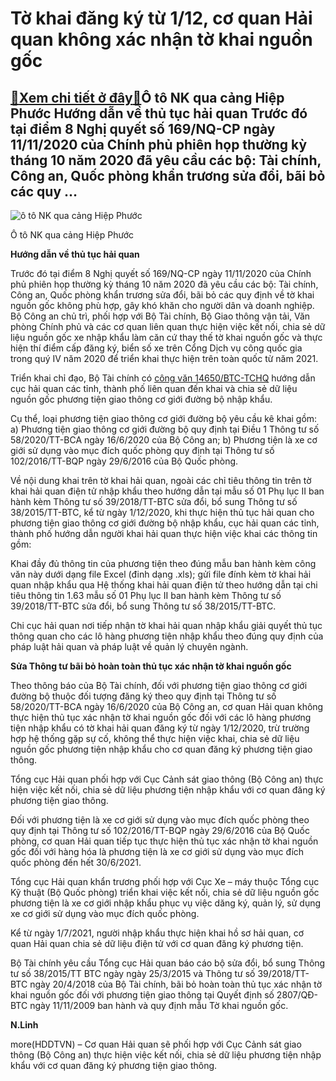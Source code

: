 Tờ khai đăng ký từ 1/12, cơ quan Hải quan không xác nhận tờ khai nguồn gốc
==========================================================================

[:gift:Xem chi tiết ở đây:gift:](https://hddtvn.com/to-khai-dang-ky-tu-1-12-co-quan-hai-quan-khong-xac-nhan-to-khai-nguon-goc-2/)Ô tô NK qua cảng Hiệp Phước Hướng dẫn về thủ tục hải quan Trước đó tại điểm 8 Nghị quyết số 169/NQ-CP ngày 11/11/2020 của Chính phủ phiên họp thường kỳ tháng 10 năm 2020 đã yêu cầu các bộ: Tài chính, Công an, Quốc phòng khẩn trương sửa đổi, bãi bỏ các quy …
-----------------------------------------------------------------------------------------------------------------------------------------------------------------------------------------------------------------------------------------------------------------





![ô tô NK qua cảng Hiệp Phước](https://hddtvn.com/wp-content/uploads/2021/01/0853_IMG-5055-2.jpg "ô tô NK qua cảng Hiệp Phước")


Ô tô NK qua cảng Hiệp Phước



**Hướng dẫn về thủ tục hải quan**


Trước đó tại điểm 8 Nghị quyết số 169/NQ-CP ngày 11/11/2020 của Chính phủ phiên họp thường kỳ tháng 10 năm 2020 đã yêu cầu các bộ: Tài chính, Công an, Quốc phòng khẩn trương sửa đổi, bãi bỏ các quy định về tờ khai nguồn gốc không phù hợp, gây khó khăn cho người dân và doanh nghiệp. Bộ Công an chủ trì, phối hợp với Bộ Tài chính, Bộ Giao thông vận tải, Văn phòng Chính phủ và các cơ quan liên quan thực hiện việc kết nối, chia sẻ dữ liệu nguồn gốc xe nhập khẩu làm căn cứ thay thế tờ khai nguồn gốc và thực hiện thí điểm cấp đăng ký, biển số xe trên Cổng Dịch vụ công quốc gia trong quý IV năm 2020 để triển khai thực hiện trên toàn quốc từ năm 2021.


Triển khai chỉ đạo, Bộ Tài chính có [công văn 14650/BTC-TCHQ](https://haiquanonline.com.vn/apiservice@/fileclick&i=286464) hướng dẫn cục hải quan các tỉnh, thành phố liên quan đến khai và chia sẻ dữ liệu nguồn gốc phương tiện giao thông cơ giới đường bộ nhập khẩu.


Cụ thể, loại phương tiện giao thông cơ giới đường bộ yêu cầu kê khai gồm: a) Phương tiện giao thông cơ giới đường bộ quy định tại Điều 1 Thông tư số 58/2020/TT-BCA ngày 16/6/2020 của Bộ Công an; b) Phương tiện là xe cơ giới sử dụng vào mục đích quốc phòng quy định tại Thông tư số 102/2016/TT-BQP ngày 29/6/2016 của Bộ Quốc phòng.


Về nội dung khai trên tờ khai hải quan, ngoài các chỉ tiêu thông tin trên tờ khai hải quan điện tử nhập khẩu theo hướng dẫn tại mẫu số 01 Phụ lục II ban hành kèm Thông tư số 39/2018/TT-BTC sửa đổi, bổ sung Thông tư số 38/2015/TT-BTC, kể từ ngày 1/12/2020, khi thực hiện thủ tục hải quan cho phương tiện giao thông cơ giới đường bộ nhập khẩu, cục hải quan các tỉnh, thành phố hướng dẫn người khai hải quan thực hiện việc khai các thông tin gồm:


Khai đầy đủ thông tin của phương tiện theo đúng mẫu ban hành kèm công văn này dưới dạng file Excel (đinh dạng .xls); gửi file đính kèm tờ khai hải quan nhập khẩu qua Hệ thống khai hải quan điện tử theo hướng dẫn tại chi tiêu thông tin 1.63 mẫu số 01 Phụ lục II ban hành kèm Thông tư số 39/2018/TT-BTC sửa đổi, bổ sung Thông tư số 38/2015/TT-BTC.


Chi cục hải quan nơi tiếp nhận tờ khai hải quan nhập khẩu giải quyết thủ tục thông quan cho các lô hàng phương tiện nhập khẩu theo đúng quy định của pháp luật hải quan và pháp luật về quản lý chuyên ngành.


**Sửa Thông tư bãi bỏ hoàn toàn thủ tục xác nhận tờ khai nguồn gốc**


Theo thông báo của Bộ Tài chính, đối với phương tiện giao thông cơ giới đường bộ thuộc đối tượng đăng ký theo quy định tại Thông tư số 58/2020/TT-BCA ngày 16/6/2020 của Bộ Công an, cơ quan Hải quan không thực hiện thủ tục xác nhận tờ khai nguồn gốc đối với các lô hàng phương tiện nhập khẩu có tờ khai hải quan đăng ký từ ngày 1/12/2020, trừ trường hợp hệ thống gặp sự cố, không thể thực hiện việc khai, chia sẻ dữ liệu nguồn gốc phương tiện nhập khẩu cho cơ quan đăng ký phương tiện giao thông.


Tổng cục Hải quan phối hợp với Cục Cảnh sát giao thông (Bộ Công an) thực hiện việc kết nối, chia sẻ dữ liệu phương tiện nhập khẩu với cơ quan đăng ký phương tiện giao thông.


Đối với phương tiện là xe cơ giới sử dụng vào mục đích quốc phòng theo quy định tại Thông tư số 102/2016/TT-BQP ngày 29/6/2016 của Bộ Quốc phòng, cơ quan Hải quan tiếp tục thực hiện thủ tục xác nhận tờ khai nguồn gốc đối với hàng hóa là phương tiện là xe cơ giới sử dụng vào mục đích quốc phòng đến hết 30/6/2021.


Tổng cục Hải quan khẩn trương phối hợp với Cục Xe – máy thuộc Tổng cục Kỹ thuật (Bộ Quốc phòng) triển khai việc kết nối, chia sẻ dữ liệu nguồn gốc phương tiện là xe cơ giới nhập khẩu phục vụ việc dăng ký, quản lý, sử dụng xe cơ giới sử dụng vào mục đích quốc phòng.


Kể từ ngày 1/7/2021, người nhập khẩu thực hiện khai hồ sơ hải quan, cơ quan Hải quan chia sẻ dữ liệu điện tử với cơ quan đăng ký phương tiện.


Bộ Tài chính yêu cầu Tổng cục Hải quan báo cáo bộ sửa đổi, bổ sung Thông tư số 38/2015/TT BTC ngày ngày 25/3/2015 và Thông tư số 39/2018/TT-BTC ngày 20/4/2018 của Bộ Tài chính, bãi bỏ hoàn toàn thủ tục xác nhận tờ khai nguồn gốc đối với phương tiện giao thông tại Quyết định số 2807/QĐ-BTC ngày 11/11/2009 ban hành và quy định mẫu Tờ khai nguồn gốc.




**N.Linh**



more(HDDTVN) – Cơ quan Hải quan sẽ phối hợp với Cục Cảnh sát giao thông (Bộ Công an) thực hiện việc kết nối, chia sẻ dữ liệu phương tiện nhập khẩu với cơ quan đăng ký phương tiện giao thông.

